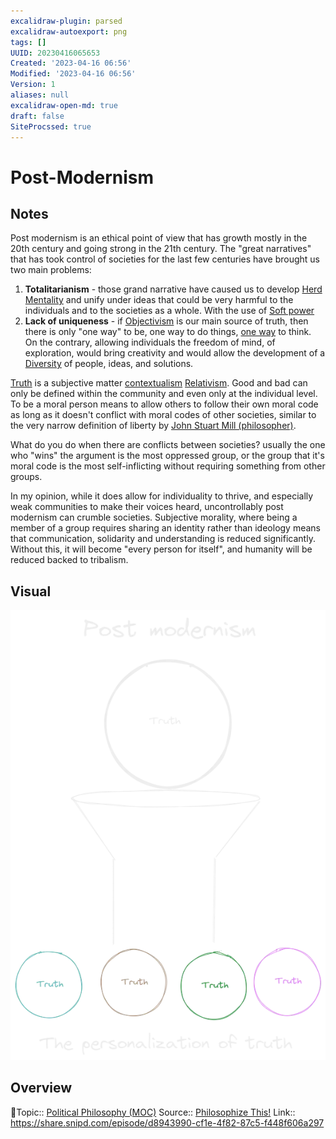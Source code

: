```yaml
---
excalidraw-plugin: parsed
excalidraw-autoexport: png
tags: []
UUID: 20230416065653
Created: '2023-04-16 06:56'
Modified: '2023-04-16 06:56'
Version: 1
aliases: null
excalidraw-open-md: true
draft: false
SiteProcssed: true
---
```

# Post-Modernism

## Notes

Post modernism is an ethical point of view that has growth mostly in the 20th century and going strong in the 21th century. The "great narratives" that has took control of societies for the last few centuries have brought us two main problems:
1. **Totalitarianism** - those grand narrative have caused us to develop [Herd Mentality](/notes/social-environment.md) and unify under ideas that could be very harmful to the individuals and to the societies as a whole. With the use of [Soft power](/notes/soft-power.md)
2. **Lack of uniqueness** - if [Objectivism](/notes/objectivism.md) is our main source of truth, then there is only "one way" to be, one way to do things, [one way](/notes/binary-thinking.md) to think. On the contrary, allowing individuals the freedom of mind, of exploration, would bring creativity and would allow the development of a [Diversity](/notes/diversity.md) of people, ideas, and solutions.


[Truth](/notes/truth.md) is a subjective matter [contextualism](/notes/contextualism.md) [Relativism](/notes/relativism.md). Good and bad can only be defined within the community and even only at the individual level. To be a moral person means to allow others to follow their own moral code as long as it doesn't conflict with moral codes of other societies, similar to the very narrow definition of liberty by [John Stuart Mill (philosopher)](/notes/john-stuart-mill-philosopher.md). 

What do you do when there are conflicts between societies? usually the one who "wins" the argument is the most oppressed group, or the group that it's moral code is the most self-inflicting without requiring something from other groups.

In my opinion, while it does allow for individuality to thrive, and especially weak communities to make their voices heard, uncontrollably post modernism can crumble societies. Subjective morality, where being a member of a group requires sharing an identity rather than ideology means that communication, solidarity and understanding is reduced significantly. Without this, it will become "every person for itself", and humanity will be reduced backed to tribalism. 

## Visual

![Post-Modernisem.webp](/notes/post-modernisem.webp)

## Overview
🔼Topic:: [Political Philosophy (MOC)](/mocs/political-philosophy-moc.md)
Source:: [Philosophize This!](/notes/philosophize-this.md)
Link:: https://share.snipd.com/episode/d8943990-cf1e-4f82-87c5-f448f606a297

